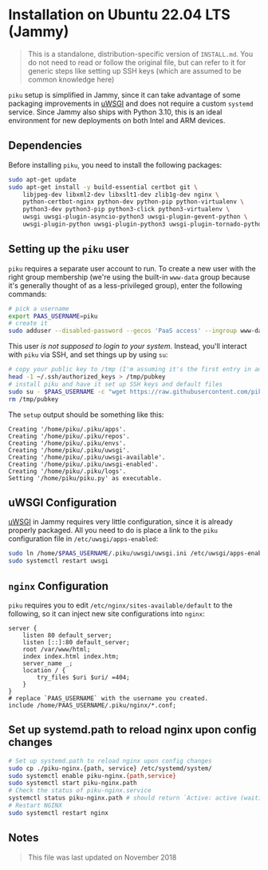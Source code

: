 # Installation on Ubuntu 22.04 LTS (Jammy)

> This is a standalone, distribution-specific version of `INSTALL.md`. You do not need to read or follow the original file, but can refer to it for generic steps like setting up SSH keys (which are assumed to be common knowledge here)

`piku` setup is simplified in Jammy, since it can take advantage of some packaging improvements in [uWSGI][uwsgi] and does not require a custom `systemd` service. Since Jammy also ships with Python 3.10, this is an ideal environment for new deployments on both Intel and ARM devices.

## Dependencies

Before installing `piku`, you need to install the following packages:

```bash
sudo apt-get update
sudo apt-get install -y build-essential certbot git \
    libjpeg-dev libxml2-dev libxslt1-dev zlib1g-dev nginx \
    python-certbot-nginx python-dev python-pip python-virtualenv \
    python3-dev python3-pip python3-click python3-virtualenv \
    uwsgi uwsgi-plugin-asyncio-python3 uwsgi-plugin-gevent-python \
    uwsgi-plugin-python uwsgi-plugin-python3 uwsgi-plugin-tornado-python
```
## Setting up the `piku` user

`piku` requires a separate user account to run. To create a new user with the right group membership (we're using the built-in `www-data` group because it's generally thought of as a less-privileged group), enter the following commands:

```bash
# pick a username
export PAAS_USERNAME=piku
# create it
sudo adduser --disabled-password --gecos 'PaaS access' --ingroup www-data $PAAS_USERNAME
```

This user _is not supposed to login to your system_. Instead, you'll interact with `piku` via SSH, and set things up by using `su`:

```bash
# copy your public key to /tmp (I'm assuming it's the first entry in authorized_keys)
head -1 ~/.ssh/authorized_keys > /tmp/pubkey
# install piku and have it set up SSH keys and default files
sudo su - $PAAS_USERNAME -c "wget https://raw.githubusercontent.com/piku/piku/master/piku.py && python3 ~/piku.py setup && python3 ~/piku.py setup:ssh /tmp/pubkey"
rm /tmp/pubkey
```

The `setup` output should be something like this:

```
Creating '/home/piku/.piku/apps'.
Creating '/home/piku/.piku/repos'.
Creating '/home/piku/.piku/envs'.
Creating '/home/piku/.piku/uwsgi'.
Creating '/home/piku/.piku/uwsgi-available'.
Creating '/home/piku/.piku/uwsgi-enabled'.
Creating '/home/piku/.piku/logs'.
Setting '/home/piku/piku.py' as executable.
```

## uWSGI Configuration

[uWSGI][uwsgi] in Jammy requires very little configuration, since it is already properly packaged. All you need to do is place a link to the `piku` configuration file in `/etc/uwsgi/apps-enabled`:

```bash
sudo ln /home/$PAAS_USERNAME/.piku/uwsgi/uwsgi.ini /etc/uwsgi/apps-enabled/piku.ini
sudo systemctl restart uwsgi
```

## `nginx` Configuration

`piku` requires you to edit `/etc/nginx/sites-available/default` to the following, so it can inject new site configurations into `nginx`:

```
server {
    listen 80 default_server;
    listen [::]:80 default_server;
    root /var/www/html;
    index index.html index.htm;
    server_name _;
    location / {
        try_files $uri $uri/ =404;
    }
}
# replace `PAAS_USERNAME` with the username you created.
include /home/PAAS_USERNAME/.piku/nginx/*.conf;
```

## Set up systemd.path to reload nginx upon config changes

```bash
# Set up systemd.path to reload nginx upon config changes
sudo cp ./piku-nginx.{path, service} /etc/systemd/system/
sudo systemctl enable piku-nginx.{path,service}
sudo systemctl start piku-nginx.path
# Check the status of piku-nginx.service
systemctl status piku-nginx.path # should return `Active: active (waiting)`
# Restart NGINX
sudo systemctl restart nginx
```

## Notes

> This file was last updated on November 2018

[uwsgi]: https://github.com/unbit/uwsgi
